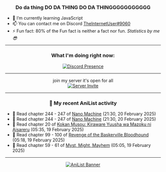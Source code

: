 <div align="center">

### Do da thing DO DA THING DO DA THINGGGGGGGGGGG
</div>

- 🌱 I’m currently learning JavaScript
- 📫 You can contact me on Discord [TheInternetUser#9060](https://discord.com/users/534117072796385300)
- ⚡ Fun fact: 80% of the Fun fact is neither a fact nor fun. _Statistics by me 😎_
<hr>

<div align="center">

### What I'm doing right now:
[![Discord Presence](https://lanyard.cnrad.dev/api/534117072796385300)](https://discord.com/users/534117072796385300)
<hr>

join my server it's open for all <br>
[![Server Invite](https://invidget.switchblade.xyz/bfYgVHxrSs)](https://discord.gg/bfYgVHxrSs)

<hr>
  
### 🌸 My recent AniList activity

</div>

<!-- ANILIST_ACTIVITY:start -->

-   📖 Read chapter 244 - 247 of [Nano Machine](https://anilist.co/manga/120980) (21:30, 20 February 2025)
-   📖 Read chapter 244 - 247 of [Nano Machine](https://anilist.co/manga/120980) (21:30, 20 February 2025)
-   📖 Read chapter 20 of [Kokan Musou: Kiraware Yuusha wa Mazoku ni Aisareru](https://anilist.co/manga/142463) (05:35, 19 February 2025)
-   📖 Read chapter 99 - 100 of [Revenge of the Baskerville Bloodhound](https://anilist.co/manga/163824) (05:18, 19 February 2025)
-   📖 Read chapter 59 - 61 of [Myst, Might, Mayhem](https://anilist.co/manga/175946) (05:05, 19 February 2025)

<!-- ANILIST_ACTIVITY:end -->
<hr>

<div align="center">

[![AniList Banner](https://img.anili.st/User/929966)](https://anilist.co/user/TheInternetUser)

<!-- ![Profile views](https://gpvc.arturio.dev/TheInternetUse7) Since 2023-01-09 -->
<br>


</div>
